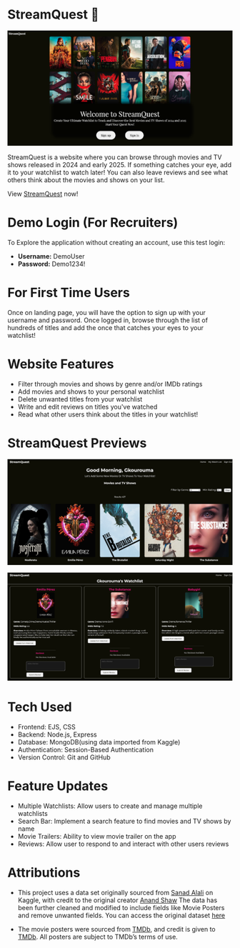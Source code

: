 # StreamQuest 🍿

![StreamQuest Welcome Screen](public/image/StreamQuest-Home-Page.png)

StreamQuest is a website where you can browse through movies and TV shows released in 2024 and early 2025. If something catches your eye, add it to your watchlist to watch later! You can also leave reviews and see what others think about the movies and shows on your list.

View [StreamQuest](https://streamquest-b32f111e5f9f.herokuapp.com/) now!


# Demo Login (For Recruiters)

To Explore the application without creating an account, use this test login:

- **Username:** DemoUser
- **Password:** Demo1234!

# For First Time Users

Once on landing page, you will have the option to sign up with your username and password. Once logged in, browse through the list of hundreds of titles and add the once that catches your eyes to your watchlist!


# Website Features
- Filter through movies and shows by genre and/or IMDb ratings
- Add movies and shows to your personal watchlist
- Delete unwanted titles from your watchlist
- Write and edit reviews on titles you've watched
- Read what other users think about the titles in your watchlist!

# StreamQuest Previews 

![StreamQuest User Page](public/image/StreamQuest-User-Hompage.png)

![StreamQuest Watchlist Page](public/image/StreamQuest-Watchlist-Page.png) 

# Tech Used

- Frontend: EJS, CSS
- Backend: Node.js, Express
- Database: MongoDB(using data imported from Kaggle)
- Authentication: Session-Based Authentication
- Version Control: Git and GitHub

# Feature Updates

- Multiple Watchlists: Allow users to create and manage multiple watchlists
- Search Bar: Implement a search feature to find movies and TV shows by name
- Movie Trailers: Ability to view movie trailer on the app
- Reviews: Allow user to respond to and interact with other users reviews

# Attributions

- This project uses a data set originally sourced from [Sanad Alali](https://www.kaggle.com/sanadalali) on Kaggle, with credit to the original creator [Anand Shaw](https://www.kaggle.com/anandshaw2001) The data has been further cleaned and modified to include fields like Movie Posters and remove unwanted fields. You can access the original dataset [here](https://www.kaggle.com/datasets/sanadalali/imdb-2024-movies-and-tv-shows)

- The movie posters were sourced from [TMDb](https://www.themoviedb.org/), and credit is given to [TMDb](https://www.themoviedb.org/). All posters are subject to TMDb’s terms of use.


